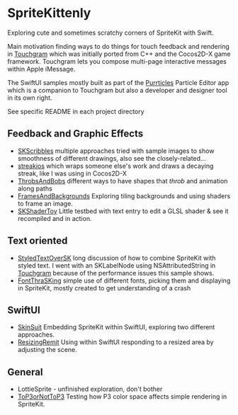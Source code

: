 # SpriteKittenly
Exploring cute and sometimes scratchy corners of SpriteKit with Swift.

Main motivation finding ways to do things for touch feedback and rendering in [Touchgram][tg] which was initially ported from C++ and the Cocos2D-X game framework. Touchgram lets you compose multi-page interactive messages within Apple iMessage.

The SwiftUI samples mostly built as part of the [Purrticles][p1] Particle Editor app which is a companion to Touchgram but also a developer and designer tool in its own right.

See specific README in each project directory


## Feedback and Graphic Effects
* [SKScribbles](./SKScribbles/) multiple approaches tried with sample images to show smoothness of different drawings, also see the closely-related...
* [streakios](./streakios/) which wraps someone else's work and draws a decaying streak, like I was using in Cocos2D-X
* [ThrobsAndBobs](./ThrobsAndBobs/) different ways to have shapes that _throb_ and animation along paths
* [FramesAndBackgrounds](./FramesAndBackgrounds/) Exploring tiling backgrounds and using shaders to frame an image.
* [SKShaderToy](./SKShaderToy/) Little testbed with text entry to edit a GLSL shader & see it recompiled and in action.


## Text oriented
* [StyledTextOverSK](./StyledTextOverSK/) long discussion of how to combine SpriteKit with styled text. I went with an SKLabelNode using NSAttributedString in [Touchgram](https://www.touchgram.com/) because of the  performance issues this sample shows.
* [FontThraSKing](./FontThraSKing/) simple use of different fonts, picking them and displaying in SpriteKit, mostly created to get understanding of a crash

## SwiftUI
* [SkinSuit](./SkinSuit/) Embedding SpriteKit within SwiftUI, exploring two different approaches.
* [ResizingRemit](./ResizingRemit/) Using within SwiftUI responding to a resized area by adjusting the scene.


## General
* LottieSprite - unfinished exploration, don't bother
* [ToP3orNotToP3](./ToP3orNotToP3) Testing how P3 color space affects simple rendering in SpriteKit.


[tg]: https://www.touchgram.com
[p1]: https://www.touchgram.com/purrticles
